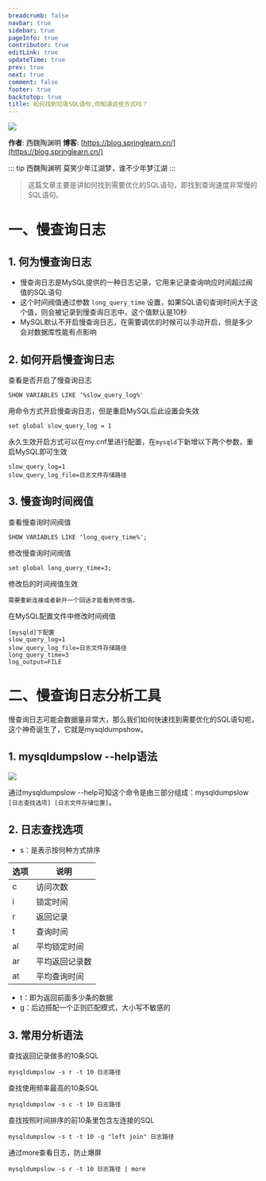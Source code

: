 ```yaml
---
breadcrumb: false
navbar: true
sidebar: true
pageInfo: true
contributor: true
editLink: true
updateTime: true
prev: true
next: true
comment: false
footer: true
backtotop: true
title: 如何找到垃圾SQL语句,你知道这些方式吗？
---
```


![](https://img.springlearn.cn/learn_c87a079fcea0d7893b03d4d57478bca7.png)

**作者**: 西魏陶渊明
**博客**: [https://blog.springlearn.cn/](https://blog.springlearn.cn/)

::: tip 西魏陶渊明
莫笑少年江湖梦，谁不少年梦江湖
:::

> 这篇文章主要是讲如何找到需要优化的SQL语句，即找到查询速度非常慢的SQL语句。


# 一、慢查询日志

## 1. 何为慢查询日志

- 慢查询日志是MySQL提供的一种日志记录，它用来记录查询响应时间超过阀值的SQL语句
- 这个时间阀值通过参数 `long_query_time` 设置，如果SQL语句查询时间大于这个值，则会被记录到慢查询日志中，这个值默认是10秒
- MySQL默认不开启慢查询日志，在需要调优的时候可以手动开启，但是多少会对数据库性能有点影响

## 2. 如何开启慢查询日志


查看是否开启了慢查询日志

`SHOW VARIABLES LIKE '%slow_query_log%'`


用命令方式开启慢查询日志，但是重启MySQL后此设置会失效

`set global slow_query_log = 1`

永久生效开启方式可以在my.cnf里进行配置，在`mysqld`下新增以下两个参数，重启MySQL即可生效

```
slow_query_log=1
slow_query_log_file=日志文件存储路径
```


## 3. 慢查询时间阀值

查看慢查询时间阀值

`SHOW VARIABLES LIKE 'long_query_time%';`


修改慢查询时间阀值

`set global long_query_time=3;`

修改后的时间阀值生效

`需要重新连接或者新开一个回话才能看到修改值。`


在MySQL配置文件中修改时间阀值

```
[mysqld]下配置
slow_query_log=1
slow_query_log_file=日志文件存储路径
long_query_time=3
log_output=FILE
```

# 二、慢查询日志分析工具

慢查询日志可能会数据量非常大，那么我们如何快速找到需要优化的SQL语句呢，这个神奇诞生了，它就是mysqldumpshow。

## 1. mysqldumpslow --help语法

![](https://img.springlearn.cn/blog/learn_1596350361000.png)

通过mysqldumpslow --help可知这个命令是由三部分组成：mysqldumpslow `[日志查找选项] [日志文件存储位置]`。

## 2. 日志查找选项

- s：是表示按何种方式排序

| 选项 | 说明                                                |
| ---- | --------------------------------------------------- |
| c    | 访问次数                                            |
| i    | 锁定时间                                                    |
| r    | 返回记录                                                    |
| t    | 查询时间                                                    |
| al   | 平均锁定时间                                                    |
| ar   | 平均返回记录数                                                    |
| at   | 平均查询时间                                                    |

- t：即为返回前面多少条的数据
- g：后边搭配一个正则匹配模式，大小写不敏感的

## 3. 常用分析语法

查找返回记录做多的10条SQL

`mysqldumpslow -s r -t 10 日志路径`

查找使用频率最高的10条SQL

`mysqldumpslow -s c -t 10 日志路径`

查找按照时间排序的前10条里包含左连接的SQL

`mysqldumpslow -s t -t 10 -g "left join" 日志路径`


通过more查看日志，防止爆屏

`mysqldumpslow -s r -t 10 日志路径 | more`




